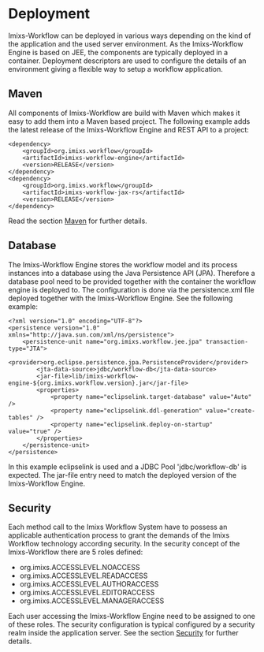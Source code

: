 # Deployment
Imixs-Workflow can be deployed in various ways depending on the kind of the application and the used server environment. As the Imixs-Workflow Engine is based on JEE, the components are typically deployed in a container. Deployment descriptors are used to configure the details of an environment giving a flexible way to setup a workflow application. 

## Maven
All components of Imixs-Workflow are build with Maven which makes it easy to add them into a Maven based project. The following example adds the latest release of the Imixs-Workflow Engine and REST API to a project:

	<dependency>
		<groupId>org.imixs.workflow</groupId>
		<artifactId>imixs-workflow-engine</artifactId>
		<version>RELEASE</version>
	</dependency>
	<dependency>
		<groupId>org.imixs.workflow</groupId>
		<artifactId>imixs-workflow-jax-rs</artifactId>
		<version>RELEASE</version>
	</dependency>

Read the section [Maven](../maven.html) for further details.

## Database
The Imixs-Workflow Engine stores the workflow model and its process instances into a database using the Java Persistence API (JPA). Therefore a database pool need to be provided together with the container the workflow engine is deployed to. The configuration is done via the persistence.xml file deployed together with the Imixs-Workflow Engine. See the following example:


	<?xml version="1.0" encoding="UTF-8"?>
	<persistence version="1.0" xmlns="http://java.sun.com/xml/ns/persistence">
		<persistence-unit name="org.imixs.workflow.jee.jpa" transaction-type="JTA">	
			<provider>org.eclipse.persistence.jpa.PersistenceProvider</provider>	
			<jta-data-source>jdbc/workflow-db</jta-data-source>
			<jar-file>lib/imixs-workflow-engine-${org.imixs.workflow.version}.jar</jar-file>
			<properties>
				<property name="eclipselink.target-database" value="Auto" />
				<property name="eclipselink.ddl-generation" value="create-tables" />
				<property name="eclipselink.deploy-on-startup" value="true" />
			</properties>				
		</persistence-unit>
	</persistence> 

In this example eclipselink is used and a JDBC Pool 'jdbc/workflow-db' is expected. The jar-file entry need to match the deployed version of the Imixs-Workflow Engine.


## Security
Each method call to the Imixs Workflow System have to possess an applicable authentication process to grant the demands of the Imixs Workflow technology according security. 
In the security concept of the Imixs-Workflow there are 5 roles defined:

  * org.imixs.ACCESSLEVEL.NOACCESS  
  * org.imixs.ACCESSLEVEL.READACCESS
  * org.imixs.ACCESSLEVEL.AUTHORACCESS
  * org.imixs.ACCESSLEVEL.EDITORACCESS
  * org.imixs.ACCESSLEVEL.MANAGERACCESS

Each user accessing the Imixs-Workflow Engine need to be assigned to one of these roles. The security configuration is typical configured by a security realm inside the application server. See the section [Security](./security.html) for further details.